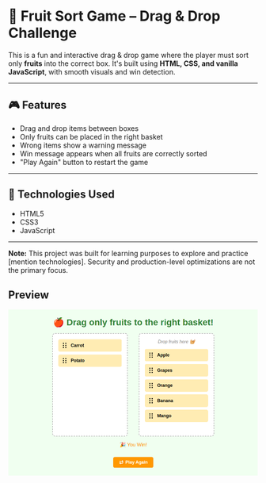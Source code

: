 # 🍎 Fruit Sort Game – Drag & Drop Challenge

This is a fun and interactive drag & drop game where the player must sort only **fruits** into the correct box. It's built using **HTML, CSS, and vanilla JavaScript**, with smooth visuals and win detection.

---

## 🎮 Features

- Drag and drop items between boxes
- Only fruits can be placed in the right basket
- Wrong items show a warning message
- Win message appears when all fruits are correctly sorted
- "Play Again" button to restart the game

---

## 🚀 Technologies Used

- HTML5
- CSS3
- JavaScript

---

**Note:** This project was built for learning purposes to explore and practice [mention technologies]. Security and production-level optimizations are not the primary focus.

## Preview

![Drag & grop](/pic.png)
